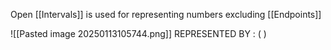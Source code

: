 Open [[Intervals]] is used for representing numbers excluding [[Endpoints]] 

![[Pasted image 20250113105744.png]]
REPRESENTED BY : ( )